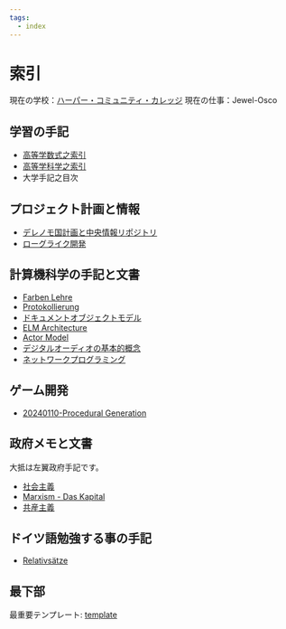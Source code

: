 ```yaml
---
tags:
  - index
---
```


# 索引

現在の学校：[ハーパー・コミュニティ・カレッジ](https://myharper.harpercollege.edu/)
現在の仕事：Jewel-Osco 

## 学習の手記

- [高等学数式之索引](./zettelkasten/20231122-数学.md)
- [高等学科学之索引](./zettelkasten/20230515-科学.md)
- 大学手記之目次

## プロジェクト計画と情報 

- [デレノモ国計画と中央情報リポジトリ](20231123-デレノモ独立共和国の計画と中央情報リポジトリ.md)
- [ローグライク開発](./zettelkasten/20240124-ローグライク開発.md)

## 計算機科学の手記と文書

- [Farben Lehre](./zettelkasten/20230515-Farben%20Lehre.md)
- [Protokollierung](./zettelkasten/20230515-Protokollierung.md)
- [ドキュメントオブジェクトモデル](20230515-ドキュメントオブジェクトモデル.md)
- [ELM Architecture](./zettelkasten/20231106-ELM%20Architecture.md)
- [Actor Model](./zettelkasten/20231202-Actor%20Model.md)
- [デジタルオーディオの基本的概念](./zettelkasten/20231217-デジタルオーディオの基本的概念.md)
- [ネットワークプログラミング](20240319-ネットワークプログラミング.md)


## ゲーム開発

- [20240110-Procedural Generation](./zettelkasten/20240110-Procedural%20Generation.md)

## 政府メモと文書

大抵は左翼政府手記です。

- [社会主義](20230515-社会主義.md)
- [Marxism - Das Kapital](./zettelkasten/20230526-Marxism%20-%20Das%20Kapital.md)
- [共産主義](20230515-共産主義.md)

## ドイツ語勉強する事の手記

- [Relativsätze](./zettelkasten/20230515-Relativsätze.md)

## 最下部

最重要テンプレート: [template](./templates/template.md)
